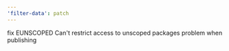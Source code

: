 ```yaml
---
'filter-data': patch
---
```


fix EUNSCOPED Can't restrict access to unscoped packages problem when publishing
